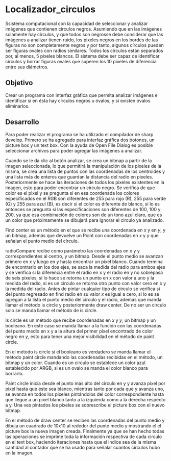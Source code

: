 # Localizador_circulos

Ssistema computacional con la capacidad de seleccionar y analizar imágenes que
contienen círculos negros. Asumiendo que en las imágenes solamente hay círculos, y que todos son
negrosse debe considerar que las imágenes a analizar tienen ruido, los pixeles negros en los
bordes de las figuras no son completamente negros y por tanto, algunos círculos pueden ser
figuras ovales con radios similares. Todos los círculos están separados por, al menos, 5 pixeles
blancos. El sistema debe ser capaz de identificar círculos y borrar figuras ovales que superen los 10
pixeles de diferencia entre sus diámetros.

## Objetivo
Crear un programa con interfaz gráfica que permita analizar imágenes e identificar si en ésta hay
círculos negros u óvalos, y si existen óvalos eliminarlos. 

## Desarrollo
Para poder realizar el programa se ha utilizado el compilador de sharp develop.
Primero se ha agregado para interfaz gráfica dos botones, un picture box y un text box. Con la ayuda de
Open File Dialog es posible seleccionar archivos para poder agregar las imágenes a analizar.

Cuando se le da clic al botón analizar, se crea un bitmap a partir de la imagen seleccionada, lo que
permitirá la manipulación de los pixeles de la misma, se crea una lista de puntos con las coordenadas de los centroides y una lista
más de enteros que guardan la distancia del radio en pixeles.
Posteriormente se hace las iteraciones de todos los pixeles existentes en la imagen, esto para poder
encontrar un circulo negro. Se verifica de que color es el pixel y se pregunta si en esa coordenada
los colores especificados en el RGB son diferentes de 255 para rojo (R), 255 para verde (G) y 255 para
azul (B), es decir si el color es diferente de blanco, si lo es entonces se pregunta si las especificaciones
son diferentes de 100, 100 y 200, ya que esa combinación de colores son de un tono azul claro, que es
un color que próximamente se dibujará para ignorar el circulo ya analizado.

Find center es un método en el que se recibe una coordenada en _x_ y en _y_, y un bitmap, además que
devuelve un Point con coordenadas en _x_ y _y_ que señalan el punto medio del círculo.

radioCompare recibe como parámetro las coordenadas en x y y correspondientes al centro, y un bitmap. Desde el punto medio se
avanzan primero en _x_ y luego en _y_ hasta encontrar un pixel blanco. Cuando termina de encontrarlo en
los dos ejes, se saca la medida del radio para ambos ejes y se verifica si la diferencia entre el radio en x
y el radio en y no sobrepasa de seis pixeles, si lo hace se retorna un punto en x con valor a uno y la
medida del radio, si es un circulo se retorna otro punto con valor cero en _x_ y la medida del radio.
Antes de pintar cualquier tipo de circulo se verifica si del punto regresado en find radio en su valor _x_ es
igual a cero, si lo es se agregan a la lista el punto medio del circulo y el radio, además que manda
llamar el método is circle y posteriormente draw center. De no ser un circulo solo se manda llamar el
método de is circle.

Is circle es un método que recibe coordenadas en _x_ y _y_, un bitmap y un booleano. En este caso se manda
llamar a la función con las coordenadas del punto medio en x y a la altura del primer pixel encontrado
de color negro en _y_, esto para tener una mejor visibilidad en el método de paint circle.

En el método is circle si el booleano es verdadero se manda llamar el método paint circle mandando las
coordenadas recibidas en el método, un bitmap y un color. Cuando es un circulo se establece un color
azul establecido por ARGB, si es un ovalo se manda el color blanco para borrarlo.

Paint circle inicia desde el punto más alto del circulo en y y avanza pixel por pixel hasta que este sea
blanco, mientras tanto por cada que y avanza uno, se avanza en todos los pixeles pintándolos del color
correspondiente hasta que llegue a un pixel blanco tanto a la izquierda como a la derecha respecto a y.
Una ves pintados los pixeles se sobrescribe el picture box con el nuevo bitmap.

En el método de draw center se reciben las coordenadas del punto medio y dibuja un cuadrado de
10x10 al rededor del punto medio y mostrando el el picture box la nueva imagen creada.
Finalmente ya que se han hecho todas las operaciones se imprime toda la información respectiva de
cada circulo en el text box, haciendo iteraciones hasta que el indice sea de la misma cantidad al
contador que se ha usado para señalar cuantos círculos hubo en la imagen.

